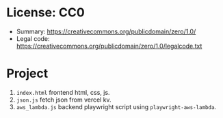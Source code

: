 # License: CC0
- Summary: https://creativecommons.org/publicdomain/zero/1.0/
- Legal code: https://creativecommons.org/publicdomain/zero/1.0/legalcode.txt

# Project
1. `index.html` frontend html, css, js.
2. `json.js` fetch json from vercel kv.
3. `aws_lambda.js` backend playwright script using `playwright-aws-lambda`.
